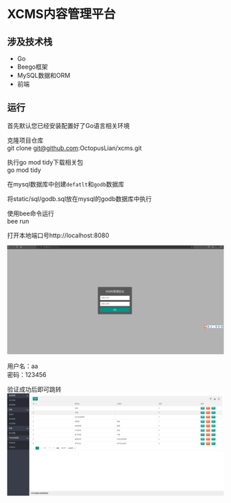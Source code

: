 # XCMS内容管理平台  

## 涉及技术栈  

- Go  
- Beego框架  
- MySQL数据和ORM  
- 前端

## 运行  

首先默认您已经安装配置好了Go语言相关环境  

克隆项目仓库  
git clone git@github.com:OctopusLian/xcms.git  

执行go mod tidy下载相关包  
go mod tidy  

在mysql数据库中创建`defatlt`和`godb`数据库  

将static/sql/godb.sql放在mysql的godb数据库中执行  

使用bee命令运行  
bee run

打开本地端口号http://localhost:8080  

![](./res/login.png)  

用户名：aa  
密码：123456  

验证成功后即可跳转  
![](./res/ex1.png)  